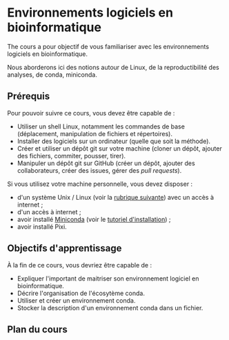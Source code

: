 # Environnements logiciels en bioinformatique

The cours a pour objectif de vous familiariser avec les environnements logiciels en bioinformatique.

Nous aborderons ici des notions autour de Linux, de la reproductibilité des analyses, de conda, miniconda.

## Prérequis

Pour pouvoir suivre ce cours, vous devez être capable de :

- Utiliser un shell Linux, notamment les commandes de base (déplacement, manipulation de fichiers et répertoires).
- Installer des logiciels sur un ordinateur (quelle que soit la méthode).
- Créer et utiliser un dépôt git sur votre machine (cloner un dépôt, ajouter des fichiers, commiter, pousser, tirer).
- Manipuler un dépôt git sur GitHub (créer un dépôt, ajouter des collaborateurs, créer des issues, gérer des *pull requests*).

Si vous utilisez votre machine personnelle, vous devez disposer :
- d'un système Unix / Linux (voir la [rubrique suivante](linux)) avec un accès à internet ;
- d'un accès à internet ;
- avoir installé [Miniconda](https://docs.anaconda.com/miniconda/) (voir le [tutoriel d'installation](https://python.sdv.u-paris.fr/annexe_B_install_python/)) ;
- avoir installé Pixi.


## Objectifs d'apprentissage

À la fin de ce cours, vous devriez être capable de :

- Expliquer l'important de maitriser son environnement logiciel en bioinformatique.
- Décrire l'organisation de l'écosytème conda.
- Utiliser et créer un environnement conda.
- Stocker la description d'un environnement conda dans un fichier.


## Plan du cours

```{tableofcontents}
```

